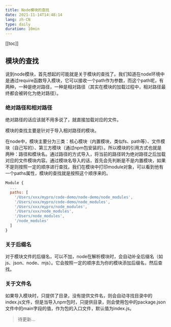```yaml
---
title: Node模块的查找
date: 2021-11-14T14:48:14
lang: zh-CN
type: daily
duration: 10min
---
```


[[toc]]

## 模块的查找

说到node模块，首先想起的可能就是关于模块的查找了。我们知道在node环境中是通过require函数导入模块，它可以接收一个path作为参数，而这个path呢，有两种，一种是绝对路径，一种是相对路径（其实在模块的加载过程中，相对路径最终都会被转化为绝对路径）。

### 绝对路径和相对路径

绝对路径的话应该就不用多说了，就直接加载对应的文件。

模块的查找主要是针对于导入相对路径的模块。

在node中，模块主要分为三类：核心模块（内置模块，类似fs、path等）、文件模块（自己写的）、第三方模块（通过npm包安装的）。所以模块的引用方式也就是两种：路径和模块名。通过路径的方式导入，将当前的路径转为绝对路径之后加载对应的文件模块内容。通过模块名导入的话，首先会先判断是不是内置模块，如果不是则按照一定的顺序进行查找，我们在模块中打印module对象，可以看到他有一个paths属性，模块的查找就是按照这个顺序来的。

```js
Module {
  ...
  paths: [
    '/Users/xxx/mypro/code-demo/node-demo/node_modules',
    '/Users/xxx/mypro/code-demo/node_modules',
    '/Users/xxx/mypro/node_modules',
    '/Users/xxx/node_modules',
    '/Users/node_modules',
    '/node_modules'
  ]
}
```

### 关于后缀名

对于模块文件的后缀名，可以不加，node在解析模块时，会自动补全后缀名（如js、json、node、mjs）。它会按照一定的顺序去为你的模块添加后缀名，然后查找。

### 关于文件名

如果导入模块时，只提供了目录，没有提供文件名，则会自动寻找目录中的index.js文件，但是当导入npm包时，只提供目录，则会使用包中的package.json文件中的main字段的值，作为包的入口文件，默认值为index.js。

> 待更新...
